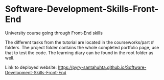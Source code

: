 # Software-Development-Skills-Front-End
University course going through Front-End skills

The different tasks from the tutorial are located in the courseworks/part # folders. The project folder contains the whole completed portfolio page, use that to test the code.
The learning diary can be found in the root folder as well.

Link to deployed website: https://pyry-santahuhta.github.io/Software-Development-Skills-Front-End

